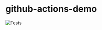 # github-actions-demo

![Tests](https://github.com/mo-martinwilson/github-actions-demo/actions/workflows/tests.yml/badge.svg)